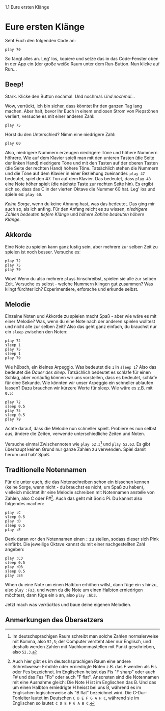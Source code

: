 1.1 Eure ersten Klänge

# Eure ersten Klänge

Seht Euch den folgenden Code an:

```
play 70
```

So fängt alles an. Leg' los, kopiere und setze das in das Code-Fenster oben in der App ein (der große weiße Raum unter dem Run-Button. Nun klicke auf Run...

## Beep!

Stark. Klicke den Button nochmal. Und nochmal. *Und nochmal...*

Wow, verrückt, ich bin sicher, dass könntet Ihr den ganzen Tag lang machen. Aber halt, bevor Ihr Euch in einem endlosen Strom von Piepstönen verliert, versuche es mit einer anderen Zahl:

```
play 75
```

Hörst du den Unterschied? Nimm eine niedrigere Zahl:

```
play 60
```

Also, niedrigere Nummern erzeugen niedrigere Töne und höhere Nummern höhrere. Wie auf dem Klavier spielt man mit den unteren Tasten (die Seite der linken Hand) niedrigere Töne und mit den Tasten auf der oberen Tasten (die Seite der rechten Hand) höhere Töne. Tatsächlich stehen die Nummern und die Töne auf dem Klavier in einer Beziehung zueinander. `play 47` bedeutet, spiel den 47. Ton auf dem Klavier. Das bedeutet, dass `play 48` eine Note höher spielt (die nächste Taste zur rechten Seite hin). Es ergibt sich so, dass das C in der vierten Oktave die Nummer 60 hat. Leg' los und spiele es: `play 60`.

*Keine Sorge*, wenn du keine Ahnung hast, was das bedeutet. Das ging mir auch so, als ich anfing. Für den Anfang reicht es zu wissen, *niedrigere Zahlen bedeuten tiefere Klänge* und *höhere Zahlen bedeuten höhere Klänge*.

## Akkorde

Eine Note zu spielen kann ganz lustig sein, aber mehrere zur selben Zeit zu spielen ist noch besser. Versuche es:

```
play 72
play 75
play 79
```

Wow! Wenn du also mehrere `play`s hinschreibst, spielen sie alle zur selben Zeit. Versuche es selbst - welche Nummern klingen gut zusammen? Was klingt fürchterlich? Experimentiere, erforsche und erkunde selbst.

## Melodie

Einzelne Noten und Akkorde zu spielen macht Spaß - aber wie wäre es mit einer Melodie? Was, wenn du eine Note nach der anderen spielen wolltest und nicht alle zur selben Zeit? Also das geht ganz einfach, du brauchst nur ein `sleep` zwischen den Noten:

```
play 72
sleep 1
play 75
sleep 1
play 79
```

Wie hübsch, ein kleines Arpeggio. Was bedeutet die `1` in `sleep 1`? Also das bedeutet die *Dauer des sleep*. Tatsächlich bedeutet es schlafe für einen Schlag, aber vorläufig können wir uns vorstellen, dass es bedeutet, schlafe für eine Sekunde. Wie könnten wir unser Arpeggio ein schneller ablaufen lassen? Dazu brauchen wir kürzere Werte für sleep. Wie wäre es z.B. mit `0.5`:

```
play 72
sleep 0.5
play 75
sleep 0.5
play 79
```

Achte darauf, dass die Melodie nun schneller spielt. Probiere es nun selbst aus, ändere die Zeiten, verwende unterschiedliche Zeiten und Noten.

Versuche einmal Zwischennoten wie `play 52.3`[^1] und `play 52.63`. Es gibt überhaupt keinen Grund nur ganze Zahlen zu verwenden. Spiel damit herum und hab' Spaß.

## Traditionelle Notennamen

Für die unter euch, die das Notenschreiben schon ein bisschen kennen (keine Sorge, wenn nicht - du brauchst es nicht, um Spaß zu haben), vielleich möchtet ihr eine Melodie schreiben mit Notennamen anstelle von Zahlen, also C oder F#[^2]. Auch das geht mit Sonic Pi. Du kannst also folgendes machen:

```
play :C
sleep 0.5
play :D
sleep 0.5
play :E
```

Denk daran vor den Notennamen einen `:` zu stellen, sodass dieser sich Pink einfärbt. Die jeweilige Oktave kannst du mit einer nachgestellten Zahl angeben:

```
play :C3
sleep 0.5
play :D3
sleep 0.5
play :E4
```

When du eine Note um einen Halbton erhöhen willst, dann füge ein `s` hinzu, also `play :Fs3`, und wenn du die Note um einen Halbton erniedrigen möchtest, dann füge ein `b` an, also `play :Eb3`.

Jetzt mach was *verrücktes* und baue deine eigenen Melodien.


## Anmerkungen des Übersetzers

[^1]: Im deutschsprachigen Raum schreibt man solche Zahlen normalerweise mit Komma, also `52,3`; der Computer versteht aber nur Englisch, und deshalb werden Zahlen mit Nachkommastellen mit Punkt geschrieben, also `52.3`.

[^2]: Auch hier gibt es im deutschsprachigen Raum eine andere Schreibweise: Erhöhte oder erniedrigte Noten z.B. das F werden als Fis oder Fes bezeichnet. Im Englischen heisst das Fis "F sharp" oder auch F# und das Fes "Fb" oder auch "F flat". Ansonsten sind die Notennamen mit eine Ausnahme gleich: Die Note H ist im Englischen das B. Und das um einen Halbton erniedrigte H heisst bei uns B, während es im Englischen logischerweise als "B flat" bezeichnet wird. Die C-Dur-Tonleiter lautet im Deutschen `C D E F G A H C`, während sie im Englischen so lautet: `C D E F G A B C`.


